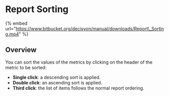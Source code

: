 # Report Sorting

{% embed url="https://www.bitbucket.org/decisyon/manual/downloads/Report\_Sorting.mp4" %}

## Overview

You can sort the values of the metrics by clicking on the header of the metric to be sorted:

* **Single click**: a descending sort is applied.
* **Double click**: an ascending sort is applied.
* **Third click**: the list of items follows the normal report ordering.



